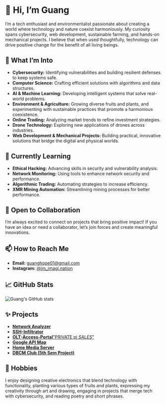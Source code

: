 # 👋 Hi, I’m Guang

I’m a tech enthusiast and environmentalist passionate about creating a world where technology and nature coexist harmoniously. My curiosity spans cybersecurity, web development, sustainable farming, and hands-on mechanical projects. I believe that when used thoughtfully, technology can drive positive change for the benefit of all living beings.

## 👀 What I’m Into

- **Cybersecurity:** Identifying vulnerabilities and building resilient defenses to keep systems safe.
- **Computer Science:** Crafting efficient solutions with algorithms and data structures.
- **AI & Machine Learning:** Developing intelligent systems that solve real-world problems.
- **Environment & Agriculture:** Growing diverse fruits and plants, and experimenting with sustainable practices that promote a harmonious coexistence.
- **Online Trading:** Analyzing market trends to refine investment strategies.
- **Drone Technology:** Exploring new applications of drones across industries.
- **Web Development & Mechanical Projects:** Building practical, innovative solutions that bridge the digital and physical worlds.

## 🌱 Currently Learning

- **Ethical Hacking:** Advancing skills in security and vulnerability analysis.
- **Network Monitoring:** Using tools to enhance network security and performance.
- **Algorithmic Trading:** Automating strategies to increase efficiency.
- **XMR Mining Automation:** Streamlining mining processes for better performance.

## 💞️ Open to Collaboration

I’m always excited to connect on projects that bring positive impact! If you have an idea or need a collaborator, let’s join forces and create meaningful innovations.

## 📫 How to Reach Me

- **Email:** guanghope01@gmail.com
- **Instagram:** [@im_imagi.nation](https://www.instagram.com/im_imagi.nation?igsh=MTR3OWFta243MDUwdw==)

## 📈 GitHub Stats

![Guang's GitHub stats](https://github-readme-stats.vercel.app/api?username=guang84&show_icons=true&theme=radical)

## ✨ Projects

- [**Network Analyzer**](https://guang84.github.io/Network-Analyzer/)
- [**SSH-Infiltrator**](https://github.com/Guang84/SSH-Infiltrator.git)
- [**OLT-Access-Portal**"PRIVATE pj *SALES*"](https://github.com/Guang84/OLT-Access-Portal.git) 
- [**Google API Map**](https://github.com/Guang84/Google-API-map.git)  
- [**Home Media Server**](https://github.com/Guang84/HomeMedia_Server.git)  
- [**DBCM Club (5th Sem Project)**](https://guang84.github.io/DBCMCLUBS/)  

## 🎨 Hobbies

I enjoy designing creative electronics that blend technology with functionality, planting various types of fruits and plants, expressing my creativity through art and drawing, engaging in projects that merge tech with cybersecurity, and reading poetry and short phrases.
